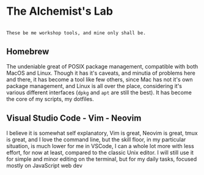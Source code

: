 # The Alchemist's Lab
```

These be me workshop tools, and mine only shall be.

```
## Homebrew
The undeniable great of POSIX package management, compatible with both MacOS and Linux.
Though it has it's caveats, and minutia of problems here and there, it has become a tool
like few others, since Mac has not it's own package management, and Linux is all
over the place, considering it's various different interfaces (`dpkg` and `apt` are still the best).
It has become the core of my scripts, my dotfiles.

## Visual Studio Code - Vim - Neovim
I believe it is somewhat self explanatory, Vim is great, Neovim is great,
tmux is great, and I love the command line, but the skill floor, in my particular situation,
is much lower for me in VSCode, I can a whole lot more with less effort, for now at least,
compared to the classic Unix editor. I will still use it for simple and minor editing
on the terminal, but for my daily tasks, focused mostly on JavaScript web dev

